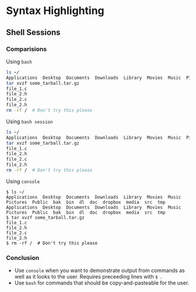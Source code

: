 # Syntax Highlighting

## Shell Sessions
### Comparisions
Using `bash`
```bash
ls ~/
Applications  Desktop  Documents  Downloads  Library  Movies  Music  Pictures  Public  bak  bin  dl  doc  dropbox  media  src  tmp
tar xvzf some_tarball.tar.gz
file_1.c
file_2.h
file_2.c
file_2.h
rm -rf /  # Don't try this please
```

Using `bash session`
```bash session
ls ~/
Applications  Desktop  Documents  Downloads  Library  Movies  Music  Pictures  Public  bak  bin  dl  doc  dropbox  media  src  tmp
tar xvzf some_tarball.tar.gz
file_1.c
file_2.h
file_2.c
file_2.h
rm -rf /  # Don't try this please
```

Using `console`
```console
$ ls ~/
Applications  Desktop  Documents  Downloads  Library  Movies  Music  Pictures  Public  bak  bin  dl  doc  dropbox  media  src  tmp
Applications  Desktop  Documents  Downloads  Library  Movies  Music  Pictures  Public  bak  bin  dl  doc  dropbox  media  src  tmp
$ tar xvzf some_tarball.tar.gz
file_1.c
file_2.h
file_2.c
file_2.h
$ rm -rf /  # Don't try this please
```

### Conclusion
* Use `console` when you want to demonstrate output from commands as well as it looks to the user. Requires preceeding lines with `$ `.
* Use `bash` for commands that should be copy-and-pasteable for the user.
